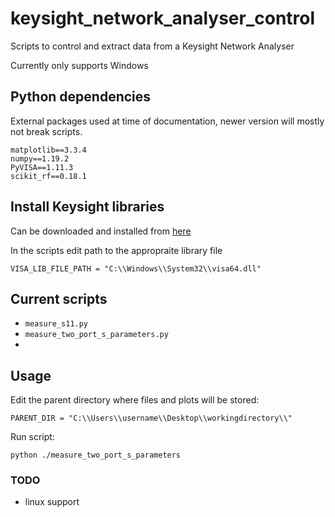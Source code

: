 # keysight_network_analyser_control
Scripts to control and extract data from a Keysight Network Analyser

Currently only supports Windows

## Python dependencies

External packages used at time of documentation, newer version will mostly not break scripts.

```
matplotlib==3.3.4
numpy==1.19.2
PyVISA==1.11.3
scikit_rf==0.18.1
```

## Install Keysight libraries 

Can be downloaded and installed from [here](https://www.keysight.com/us/en/lib/software-detail/computer-software/io-libraries-suite-downloads-2175637.html) 

In the scripts edit  path to the appropraite library file

```
VISA_LIB_FILE_PATH = "C:\\Windows\\System32\\visa64.dll"
```
## Current scripts 

- `measure_s11.py`
- `measure_two_port_s_parameters.py`
- 
## Usage

Edit the parent directory where files and plots will be stored:
```
PARENT_DIR = "C:\\Users\\username\\Desktop\\workingdirectory\\"
```
Run script:
```
python ./measure_two_port_s_parameters
```

### TODO 
- linux support
